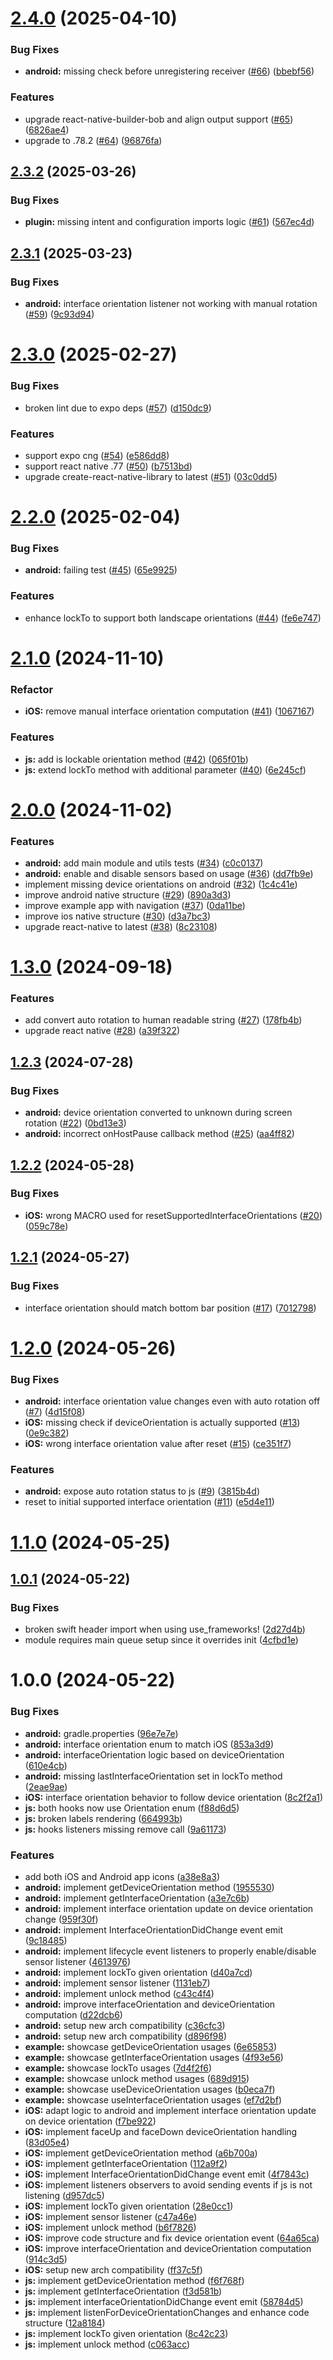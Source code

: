 

# [2.4.0](https://github.com/gladiuscode/react-native-orientation-director/compare/v2.3.2...v2.4.0) (2025-04-10)


### Bug Fixes

* **android:** missing check before unregistering receiver ([#66](https://github.com/gladiuscode/react-native-orientation-director/issues/66)) ([bbebf56](https://github.com/gladiuscode/react-native-orientation-director/commit/bbebf565b84172e2e739d9fdfdcc8e79d50673f5))


### Features

* upgrade react-native-builder-bob and align output support ([#65](https://github.com/gladiuscode/react-native-orientation-director/issues/65)) ([6826ae4](https://github.com/gladiuscode/react-native-orientation-director/commit/6826ae4d83d5d511ff8f20be9bdc200fcae121ef))
* upgrade to .78.2 ([#64](https://github.com/gladiuscode/react-native-orientation-director/issues/64)) ([96876fa](https://github.com/gladiuscode/react-native-orientation-director/commit/96876fa96078f60857d32830365af18ac244591c))

## [2.3.2](https://github.com/gladiuscode/react-native-orientation-director/compare/v2.3.1...v2.3.2) (2025-03-26)


### Bug Fixes

* **plugin:** missing intent and configuration imports logic ([#61](https://github.com/gladiuscode/react-native-orientation-director/issues/61)) ([567ec4d](https://github.com/gladiuscode/react-native-orientation-director/commit/567ec4d9b65ae2fdf3c806d6c87583f0601dc76f))

## [2.3.1](https://github.com/gladiuscode/react-native-orientation-director/compare/v2.3.0...v2.3.1) (2025-03-23)


### Bug Fixes

* **android:** interface orientation listener not working with manual rotation ([#59](https://github.com/gladiuscode/react-native-orientation-director/issues/59)) ([9c93d94](https://github.com/gladiuscode/react-native-orientation-director/commit/9c93d949422a361a66d03b266929b02eefbfa6cb))

# [2.3.0](https://github.com/gladiuscode/react-native-orientation-director/compare/v2.2.0...v2.3.0) (2025-02-27)


### Bug Fixes

* broken lint due to expo deps ([#57](https://github.com/gladiuscode/react-native-orientation-director/issues/57)) ([d150dc9](https://github.com/gladiuscode/react-native-orientation-director/commit/d150dc962fe196012e5a0f50fa917bc35fa09c98))


### Features

* support expo cng ([#54](https://github.com/gladiuscode/react-native-orientation-director/issues/54)) ([e586dd8](https://github.com/gladiuscode/react-native-orientation-director/commit/e586dd8db2f0a30a82669b615cb7a72b60b448f4))
* support react native .77 ([#50](https://github.com/gladiuscode/react-native-orientation-director/issues/50)) ([b7513bd](https://github.com/gladiuscode/react-native-orientation-director/commit/b7513bde9c98cb3ea2648662efd8ccb2572b7b4a))
* upgrade create-react-native-library to latest ([#51](https://github.com/gladiuscode/react-native-orientation-director/issues/51)) ([03c0dd5](https://github.com/gladiuscode/react-native-orientation-director/commit/03c0dd5b05359e36bbc0beeb8045a3c1343f6ced))

# [2.2.0](https://github.com/gladiuscode/react-native-orientation-director/compare/v2.1.0...v2.2.0) (2025-02-04)


### Bug Fixes

* **android:** failing test ([#45](https://github.com/gladiuscode/react-native-orientation-director/issues/45)) ([65e9925](https://github.com/gladiuscode/react-native-orientation-director/commit/65e992526460691edfa106b0984fda9d0382d15d))


### Features

* enhance lockTo to support both landscape orientations ([#44](https://github.com/gladiuscode/react-native-orientation-director/issues/44)) ([fe6e747](https://github.com/gladiuscode/react-native-orientation-director/commit/fe6e7478cfa87215ded478d3f16359e7be96d74a))

# [2.1.0](https://github.com/gladiuscode/react-native-orientation-director/compare/v2.0.0...v2.1.0) (2024-11-10)


### Refactor

* **iOS:** remove manual interface orientation computation ([#41](https://github.com/gladiuscode/react-native-orientation-director/issues/41)) ([1067167](https://github.com/gladiuscode/react-native-orientation-director/commit/10671678623205241cd1e2d920ffbf1ec30588f8))


### Features

* **js:** add is lockable orientation method ([#42](https://github.com/gladiuscode/react-native-orientation-director/issues/42)) ([065f01b](https://github.com/gladiuscode/react-native-orientation-director/commit/065f01b0bbe897eb297c4120eeb3c6cd81a8ff44))
* **js:** extend lockTo method with additional parameter ([#40](https://github.com/gladiuscode/react-native-orientation-director/issues/40)) ([6e245cf](https://github.com/gladiuscode/react-native-orientation-director/commit/6e245cf5b6d149f51e1e7c8456b462914a38ccc1))

# [2.0.0](https://github.com/gladiuscode/react-native-orientation-director/compare/v1.3.0...v2.0.0) (2024-11-02)


### Features

* **android:** add main module and utils tests ([#34](https://github.com/gladiuscode/react-native-orientation-director/issues/34)) ([c0c0137](https://github.com/gladiuscode/react-native-orientation-director/commit/c0c013769c6e61410be214189c84e5ded5116465))
* **android:** enable and disable sensors based on usage ([#36](https://github.com/gladiuscode/react-native-orientation-director/issues/36)) ([dd7fb9e](https://github.com/gladiuscode/react-native-orientation-director/commit/dd7fb9eb65c12ed1669bd060afaba6922b822c5a))
* implement missing device orientations on android ([#32](https://github.com/gladiuscode/react-native-orientation-director/issues/32)) ([1c4c41e](https://github.com/gladiuscode/react-native-orientation-director/commit/1c4c41ea9dcfed8be699f8f5645f26f6c34239b3))
* improve android native structure ([#29](https://github.com/gladiuscode/react-native-orientation-director/issues/29)) ([890a3d3](https://github.com/gladiuscode/react-native-orientation-director/commit/890a3d39499456a0727c670cd638fcc37f2560eb))
* improve example app with navigation ([#37](https://github.com/gladiuscode/react-native-orientation-director/issues/37)) ([0da11be](https://github.com/gladiuscode/react-native-orientation-director/commit/0da11be16078ff70c00c2abdc2a8678891995fb3))
* improve ios native structure ([#30](https://github.com/gladiuscode/react-native-orientation-director/issues/30)) ([d3a7bc3](https://github.com/gladiuscode/react-native-orientation-director/commit/d3a7bc33f31ed0b243d9d242771bce39c67ebeb2))
* upgrade react-native to latest ([#38](https://github.com/gladiuscode/react-native-orientation-director/issues/38)) ([8c23108](https://github.com/gladiuscode/react-native-orientation-director/commit/8c23108bda447cc757544c1c38271f5855458c45))

# [1.3.0](https://github.com/gladiuscode/react-native-orientation-director/compare/v1.2.3...v1.3.0) (2024-09-18)


### Features

* add convert auto rotation to human readable string ([#27](https://github.com/gladiuscode/react-native-orientation-director/issues/27)) ([178fb4b](https://github.com/gladiuscode/react-native-orientation-director/commit/178fb4b8479e50be0f6d6cf6d265863a919e5156))
* upgrade react native ([#28](https://github.com/gladiuscode/react-native-orientation-director/issues/28)) ([a39f322](https://github.com/gladiuscode/react-native-orientation-director/commit/a39f3222717f90cd9c2ea4a6a772528a8f8cf5a4))

## [1.2.3](https://github.com/gladiuscode/react-native-orientation-director/compare/v1.2.2...v1.2.3) (2024-07-28)


### Bug Fixes

* **android:** device orientation converted to unknown during screen rotation ([#22](https://github.com/gladiuscode/react-native-orientation-director/issues/22)) ([0bd13e3](https://github.com/gladiuscode/react-native-orientation-director/commit/0bd13e39fd50663642b8026005d3685c111e1ee5))
* **android:** incorrect onHostPause callback method ([#25](https://github.com/gladiuscode/react-native-orientation-director/issues/25)) ([aa4ff82](https://github.com/gladiuscode/react-native-orientation-director/commit/aa4ff82010bf9a6d0cbd2d0904cc2dc7e87d6778))

## [1.2.2](https://github.com/gladiuscode/react-native-orientation-director/compare/v1.2.1...v1.2.2) (2024-05-28)


### Bug Fixes

* **iOS:** wrong MACRO used for resetSupportedInterfaceOrientations ([#20](https://github.com/gladiuscode/react-native-orientation-director/issues/20)) ([059c78e](https://github.com/gladiuscode/react-native-orientation-director/commit/059c78e434a7d0caacac7815bb225a2e94ac0cdd))

## [1.2.1](https://github.com/gladiuscode/react-native-orientation-director/compare/v1.2.0...v1.2.1) (2024-05-27)


### Bug Fixes

* interface orientation should match bottom bar position ([#17](https://github.com/gladiuscode/react-native-orientation-director/issues/17)) ([7012798](https://github.com/gladiuscode/react-native-orientation-director/commit/701279852f097918cd9989a215a2465391227118))

# [1.2.0](https://github.com/gladiuscode/react-native-orientation-director/compare/v1.1.0...v1.2.0) (2024-05-26)


### Bug Fixes

* **android:** interface orientation value changes even with auto rotation off ([#7](https://github.com/gladiuscode/react-native-orientation-director/issues/7)) ([4d15f08](https://github.com/gladiuscode/react-native-orientation-director/commit/4d15f0880af8c75071a8fa0a954e234576d8a5c8))
* **iOS:** missing check if deviceOrientation is actually supported ([#13](https://github.com/gladiuscode/react-native-orientation-director/issues/13)) ([0e9c382](https://github.com/gladiuscode/react-native-orientation-director/commit/0e9c38274365cf298fd70a114115fb10e62efe2c))
* **iOS:** wrong interface orientation value after reset ([#15](https://github.com/gladiuscode/react-native-orientation-director/issues/15)) ([ce351f7](https://github.com/gladiuscode/react-native-orientation-director/commit/ce351f746fa57a59f3af5b4337c84af9f8fd03a5))


### Features

* **android:** expose auto rotation status to js ([#9](https://github.com/gladiuscode/react-native-orientation-director/issues/9)) ([3815b4d](https://github.com/gladiuscode/react-native-orientation-director/commit/3815b4d4103011dfd5a56d381cd0b37acb747c76))
* reset to initial supported interface orientation ([#11](https://github.com/gladiuscode/react-native-orientation-director/issues/11)) ([e5d4e11](https://github.com/gladiuscode/react-native-orientation-director/commit/e5d4e11d2c692e10274d4da7cf84a2dca2184b71))

# [1.1.0](https://github.com/gladiuscode/react-native-orientation-director/compare/v1.0.1...v1.1.0) (2024-05-25)

## [1.0.1](https://github.com/gladiuscode/react-native-orientation-director/compare/v1.0.0...v1.0.1) (2024-05-22)


### Bug Fixes

* broken swift header import when using use_frameworks! ([2d27d4b](https://github.com/gladiuscode/react-native-orientation-director/commit/2d27d4b693f97be67353b1f10839b695dfe8e996))
* module requires main queue setup since it overrides init ([4cfbd1e](https://github.com/gladiuscode/react-native-orientation-director/commit/4cfbd1ea141e540f6cfde8b58bd2cc8f41d05390))

# 1.0.0 (2024-05-22)


### Bug Fixes

* **android:** gradle.properties ([96e7e7e](https://github.com/gladiuscode/react-native-orientation-director/commit/96e7e7e23268edad6e62ec00e091a22bb5b0242a))
* **android:** interface orientation enum to match iOS ([853a3d9](https://github.com/gladiuscode/react-native-orientation-director/commit/853a3d9109bed3ef6ff2e94e26a0efcbfc8f24c2))
* **android:** interfaceOrientation logic based on deviceOrientation ([610e4cb](https://github.com/gladiuscode/react-native-orientation-director/commit/610e4cb2561c7d11360ec98242e084e678903e31))
* **android:** missing lastInterfaceOrientation set in lockTo method ([2eae9ae](https://github.com/gladiuscode/react-native-orientation-director/commit/2eae9aeb9a2003e6783de288fb33108eb8224ca7))
* **iOS:** interface orientation behavior to follow device orientation ([8c2f2a1](https://github.com/gladiuscode/react-native-orientation-director/commit/8c2f2a1934434506fc6c661cbdd9eaf12962a479))
* **js:** both hooks now use Orientation enum ([f88d6d5](https://github.com/gladiuscode/react-native-orientation-director/commit/f88d6d57ffd736a56a3d70896ea1e173025c0218))
* **js:** broken labels rendering ([664993b](https://github.com/gladiuscode/react-native-orientation-director/commit/664993b7b1cf6bc51c740c47ab8211ae83f633b5))
* **js:** hooks listeners missing remove call ([9a61173](https://github.com/gladiuscode/react-native-orientation-director/commit/9a61173cd392d11106d16a91355ab727f4cf1937))


### Features

* add both iOS and Android app icons ([a38e8a3](https://github.com/gladiuscode/react-native-orientation-director/commit/a38e8a3542633e739ac2c7f2c047863893d3c48b))
* **android:** implement getDeviceOrientation method ([1955530](https://github.com/gladiuscode/react-native-orientation-director/commit/19555300572b265a85ee7b40fca09293a1253863))
* **android:** implement getInterfaceOrientation ([a3e7c6b](https://github.com/gladiuscode/react-native-orientation-director/commit/a3e7c6b225495ec6621a2d58c62ebf8aaeca5dae))
* **android:** implement interface orientation update on device orientation change ([959f30f](https://github.com/gladiuscode/react-native-orientation-director/commit/959f30f93d012171d5af5515675405ece92ec166))
* **android:** implement InterfaceOrientationDidChange event emit ([9c18485](https://github.com/gladiuscode/react-native-orientation-director/commit/9c184854f09cb45b2b4d5062c50add223bfa2276))
* **android:** implement lifecycle event listeners to properly enable/disable sensor listener ([4613976](https://github.com/gladiuscode/react-native-orientation-director/commit/4613976dbd02426c045bb4ac9ca46adbb42f4e4e))
* **android:** implement lockTo given orientation ([d40a7cd](https://github.com/gladiuscode/react-native-orientation-director/commit/d40a7cdceec31b835c44a3e063fb8eeaf65dbd98))
* **android:** implement sensor listener ([1131eb7](https://github.com/gladiuscode/react-native-orientation-director/commit/1131eb7f702f44766c525df7b38f45a21e132fce))
* **android:** implement unlock method ([c43c4f4](https://github.com/gladiuscode/react-native-orientation-director/commit/c43c4f40908f44c0660e7d91b8c653eef7ce829c))
* **android:** improve interfaceOrientation and deviceOrientation computation ([d22dcb6](https://github.com/gladiuscode/react-native-orientation-director/commit/d22dcb6d9d0624381960b4295faf16660da28445))
* **android:** setup new arch compatibility ([c36cfc3](https://github.com/gladiuscode/react-native-orientation-director/commit/c36cfc30f0361e7ee0d5a8ad827511ddd003b87a))
* **android:** setup new arch compatibility ([d896f98](https://github.com/gladiuscode/react-native-orientation-director/commit/d896f981a62ec4495dcbb82b1ebeb0557884a154))
* **example:** showcase getDeviceOrientation usages ([6e65853](https://github.com/gladiuscode/react-native-orientation-director/commit/6e6585324ea3c6369cdefd03f1633656f0d54409))
* **example:** showcase getInterfaceOrientation usages ([4f93e56](https://github.com/gladiuscode/react-native-orientation-director/commit/4f93e565d9ef557cdd7d778e33ea9ba91b13570a))
* **example:** showcase lockTo usages ([7d4f2f6](https://github.com/gladiuscode/react-native-orientation-director/commit/7d4f2f6539e3d817426c42768b724c47cc693593))
* **example:** showcase unlock method usages ([689d915](https://github.com/gladiuscode/react-native-orientation-director/commit/689d9156070c6f13048ecfbd49b90a43fabcb396))
* **example:** showcase useDeviceOrientation usages ([b0eca7f](https://github.com/gladiuscode/react-native-orientation-director/commit/b0eca7fe74eb919928f984724b42b321e3606209))
* **example:** showcase useInterfaceOrientation usages ([ef7d2bf](https://github.com/gladiuscode/react-native-orientation-director/commit/ef7d2bf8a5b81f54c7120b6eb32bde468d326f37))
* **iOS:** adapt logic to android and implement interface orientation update on device orientation ([f7be922](https://github.com/gladiuscode/react-native-orientation-director/commit/f7be92205d226b42d317f5d08aea12cbfd3a4b07))
* **iOS:** implement faceUp and faceDown deviceOrientation handling ([83d05e4](https://github.com/gladiuscode/react-native-orientation-director/commit/83d05e452561af9e5028903f7d58b31c5fa8606b))
* **iOS:** implement getDeviceOrientation method ([a6b700a](https://github.com/gladiuscode/react-native-orientation-director/commit/a6b700a44372946b6fa44da38c69186d25c2c226))
* **iOS:** implement getInterfaceOrientation ([112a9f2](https://github.com/gladiuscode/react-native-orientation-director/commit/112a9f241a5d99511dc88f125f4cb6dc6f2ae9d4))
* **iOS:** implement InterfaceOrientationDidChange event emit ([4f7843c](https://github.com/gladiuscode/react-native-orientation-director/commit/4f7843c9232034b1f8eaca4bba15e8b9b9aaf62e))
* **iOS:** implement listeners observers to avoid sending events if js is not listening ([d957dc5](https://github.com/gladiuscode/react-native-orientation-director/commit/d957dc525c12df6c0a41fd8e0d5abda81927ea33))
* **iOS:** implement lockTo given orientation ([28e0cc1](https://github.com/gladiuscode/react-native-orientation-director/commit/28e0cc111da6b32a27514cc6c6ca2164cac25add))
* **iOS:** implement sensor listener ([c47a46e](https://github.com/gladiuscode/react-native-orientation-director/commit/c47a46e6eb09c9baccb9a184dbb53c47ef2a26e5))
* **iOS:** implement unlock method ([b6f7826](https://github.com/gladiuscode/react-native-orientation-director/commit/b6f7826be123998f1ba39c31912d70faf2794efa))
* **iOS:** improve code structure and fix device orientation event ([64a65ca](https://github.com/gladiuscode/react-native-orientation-director/commit/64a65cabaa8d067b611cb7a35b5a1c3f39618244))
* **iOS:** improve interfaceOrientation and deviceOrientation computation ([914c3d5](https://github.com/gladiuscode/react-native-orientation-director/commit/914c3d5cff88fa520a12a606a83db5605def5fe9))
* **iOS:** setup new arch compatibility ([ff37c5f](https://github.com/gladiuscode/react-native-orientation-director/commit/ff37c5fdb18510d54498e7222ce574e788fdbf76))
* **js:** implement getDeviceOrientation method ([f6f768f](https://github.com/gladiuscode/react-native-orientation-director/commit/f6f768fbdfa27c1528be57d9fa7657bae73ebbce))
* **js:** implement getInterfaceOrientation ([f3d581b](https://github.com/gladiuscode/react-native-orientation-director/commit/f3d581bbd93e50193ea82785827b098350d1af9c))
* **js:** implement interfaceOrientationDidChange event emit ([58784d5](https://github.com/gladiuscode/react-native-orientation-director/commit/58784d5f4e25ddcf77f48aaa5661ba7b261a6872))
* **js:** implement listenForDeviceOrientationChanges and enhance code structure ([12a8184](https://github.com/gladiuscode/react-native-orientation-director/commit/12a81843717a4ec5536e12bea2e6faa1ccb54936))
* **js:** implement lockTo given orientation ([8c42c23](https://github.com/gladiuscode/react-native-orientation-director/commit/8c42c23e14cf055a21e853e6ef1dba33998c72e2))
* **js:** implement unlock method ([c063acc](https://github.com/gladiuscode/react-native-orientation-director/commit/c063acc4280e4b4a1844096340992089bf890563))